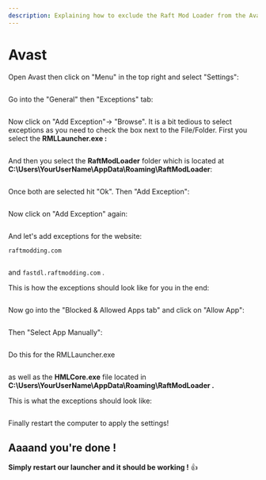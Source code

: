 ```yaml
---
description: Explaining how to exclude the Raft Mod Loader from the Avast antivirus
---
```


# Avast

Open Avast then click on "Menu" in the top right and select "Settings":

<figure><img src="../../../.gitbook/assets/grafik (18).png" alt=""><figcaption></figcaption></figure>

Go into the "General" then "Exceptions" tab:

<figure><img src="../../../.gitbook/assets/grafik (6).png" alt=""><figcaption></figcaption></figure>

Now click on "Add Exception"-> "Browse". It is a bit tedious to select exceptions as you need to check the box next to the File/Folder. First you select the **RMLLauncher.exe :**&#x20;

<figure><img src="../../../.gitbook/assets/grafik (7).png" alt=""><figcaption></figcaption></figure>

And then you select the **RaftModLoader** folder which is located at **C:\Users\YourUserName\AppData\Roaming\RaftModLoader**:

<figure><img src="../../../.gitbook/assets/grafik (8).png" alt=""><figcaption></figcaption></figure>

Once both are selected hit "Ok". Then "Add Exception":

<figure><img src="../../../.gitbook/assets/grafik (9).png" alt=""><figcaption></figcaption></figure>

Now click on "Add Exception" again:

<figure><img src="../../../.gitbook/assets/grafik (10).png" alt=""><figcaption></figcaption></figure>

And let's add exceptions for the website:

`raftmodding.com`&#x20;

<figure><img src="../../../.gitbook/assets/grafik (12).png" alt=""><figcaption></figcaption></figure>

and `fastdl.raftmodding.com` .&#x20;

This is how the exceptions should look like for you in the end:&#x20;

<figure><img src="../../../.gitbook/assets/grafik (13).png" alt=""><figcaption></figcaption></figure>

Now go into the "Blocked & Allowed Apps tab" and click on "Allow App":

<figure><img src="../../../.gitbook/assets/grafik (14).png" alt=""><figcaption></figcaption></figure>

Then "Select App Manually":&#x20;

<figure><img src="../../../.gitbook/assets/grafik (15).png" alt=""><figcaption></figcaption></figure>

Do this for the RMLLauncher.exe&#x20;

<figure><img src="../../../.gitbook/assets/grafik (16).png" alt=""><figcaption></figcaption></figure>

as well as the **HMLCore.exe** file located in **C:\Users\YourUserName\AppData\Roaming\RaftModLoader .**

This is what the exceptions should look like:&#x20;

<figure><img src="../../../.gitbook/assets/grafik (17).png" alt=""><figcaption></figcaption></figure>

Finally restart the computer to apply the settings!

## Aaaand you're done !

**Simply restart our launcher and it should be working !** :thumbsup:
